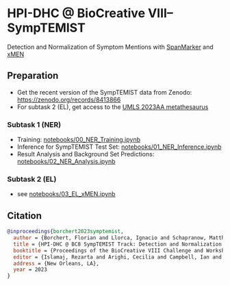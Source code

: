 # HPI-DHC @ BioCreative VIII–SympTEMIST

Detection and Normalization of Symptom Mentions with [SpanMarker](https://github.com/tomaarsen/SpanMarkerNER) and [xMEN](https://github.com/hpi-dhc/xmen)

## Preparation

- Get the recent version of the SympTEMIST data from Zenodo: https://zenodo.org/records/8413866
- For subtask 2 (EL), get access to the [UMLS 2023AA metathesaurus](https://www.nlm.nih.gov/research/umls/licensedcontent/umlsknowledgesources.html)


### Subtask 1 (NER)

- Training: [notebooks/00_NER_Training.ipynb](notebooks/00_NER_Training.ipynb)
- Inference for SympTEMIST Test Set: [notebooks/01_NER_Inference.ipynb](notebooks/01_NER_Inference.ipynb)
- Result Analysis and Background Set Predictions: [notebooks/02_NER_Analysis.ipynb](notebooks/02_NER_Analysis.ipynb)

### Subtask 2 (EL)

- see [notebooks/03_EL_xMEN.ipynb](notebooks/03_EL_xMEN.ipynb)

## Citation

```bibtex
@inproceedings{borchert2023symptemist,
  author = {Borchert, Florian and Llorca, Ignacio and Schapranow, Matthieu-P.},
  title = {HPI-DHC @ BC8 SympTEMIST Track: Detection and Normalization of Symptom Mentions with SpanMarker and xMEN},
  booktitle = {Proceedings of the BioCreative VIII Challenge and Workshop: Curation and Evaluation in the Era of Generative Models},
  editor = {Islamaj, Rezarta and Arighi, Cecilia and Campbell, Ian and Gonzalez-Hernandez, Graciela and Hirschman, Lynette and Krallinger, Martin and Lima-López, Salvador and Weissenbacher, Davy and Lu, Zhiyong},
  address = {New Orleans, LA},
  year = 2023
}
```
